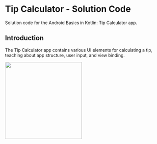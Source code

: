 Tip Calculator - Solution Code
=================================

Solution code for the Android Basics in Kotlin: Tip Calculator app.


Introduction
------------
The Tip Calculator app contains various UI elements for calculating a tip,
teaching about app structure, user input, and view binding.


<img src="https://user-images.githubusercontent.com/72318730/160826958-ab2b9b82-2f6b-431e-9ee8-58efc95fa095.gif" width="250" height="250"/>


